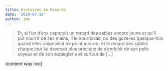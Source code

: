 ```yaml
---
title: Histoires de Renards
date: '2019-07-12'
author: jmm
---
```


> Et, si l’un d’eux capturait un renard des sables encore jeune et qu’il pût
> nourrir de ses mains, il le nourrissait, ou des gazelles quelque-fois quand
> elles daignaient ne point mourrir, et le renard des sables chaque jour lui
> devenait plus précieux de s’enrichir de ses poils soyeux et de son espièglerie
> et surtout de [...]

(content was lost)

